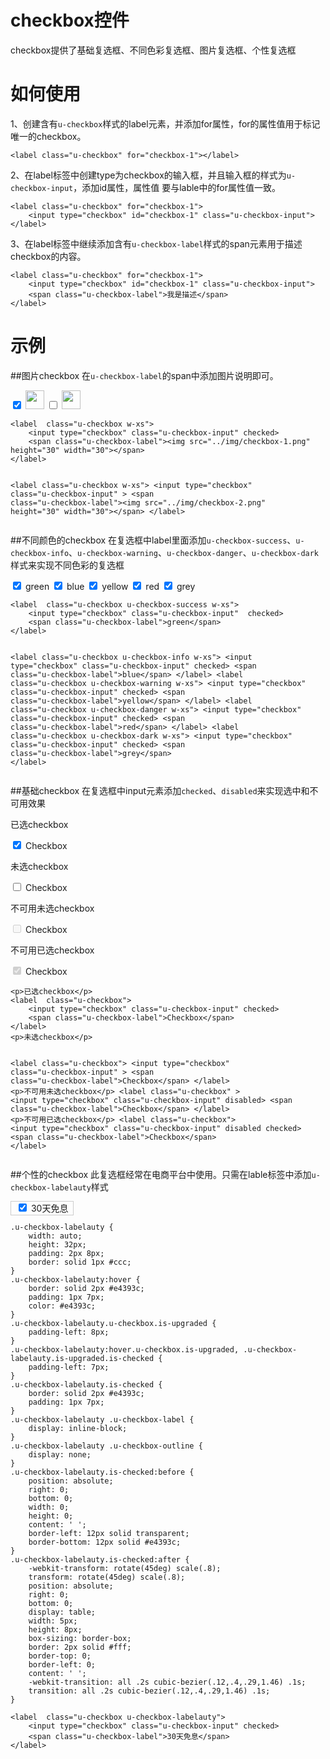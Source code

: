 # checkbox控件

checkbox提供了基础复选框、不同色彩复选框、图片复选框、个性复选框

# 如何使用
1、创建含有`u-checkbox`样式的label元素，并添加for属性，for的属性值用于标记唯一的checkbox。

	<label class="u-checkbox" for="checkbox-1"></label>

2、在label标签中创建type为checkbox的输入框，并且输入框的样式为`u-checkbox-input`，添加id属性，属性值
要与lable中的for属性值一致。

	<label class="u-checkbox" for="checkbox-1">
		<input type="checkbox" id="checkbox-1" class="u-checkbox-input">
	</label>

3、在label标签中继续添加含有`u-checkbox-label`样式的span元素用于描述checkbox的内容。

	<label class="u-checkbox" for="checkbox-1">
		<input type="checkbox" id="checkbox-1" class="u-checkbox-input">
		<span class="u-checkbox-label">我是描述</span>
	</label>

# 示例


##图片checkbox
在`u-checkbox-label`的span中添加图片说明即可。
<div class="example-content"><label  class="u-checkbox w-xs">
    <input type="checkbox" class="u-checkbox-input" checked>
    <span class="u-checkbox-label"><img src="../img/checkbox-1.png" height="30" width="30"></span>
</label>


<label  class="u-checkbox w-xs">
    <input type="checkbox" class="u-checkbox-input" >
    <span class="u-checkbox-label"><img src="../img/checkbox-2.png" height="30" width="30"></span>
</label>
</div>
<div class="examples-code"><pre><code>&lt;label  class="u-checkbox w-xs">
    &lt;input type="checkbox" class="u-checkbox-input" checked>
    &lt;span class="u-checkbox-label">&lt;img src="../img/checkbox-1.png" height="30" width="30">&lt;/span>
&lt;/label>


&lt;label  class="u-checkbox w-xs">
    &lt;input type="checkbox" class="u-checkbox-input" >
    &lt;span class="u-checkbox-label">&lt;img src="../img/checkbox-2.png" height="30" width="30">&lt;/span>
&lt;/label></code></pre>
</div>

##不同颜色的checkbox
在复选框中label里面添加`u-checkbox-success`、`u-checkbox-info`、`u-checkbox-warning`、`u-checkbox-danger`、`u-checkbox-dark`样式来实现不同色彩的复选框
<div class="example-content"><label  class="u-checkbox u-checkbox-success w-xs">
    <input type="checkbox" class="u-checkbox-input"  checked>
    <span class="u-checkbox-label">green</span>
</label>

<label  class="u-checkbox u-checkbox-info w-xs">
    <input type="checkbox" class="u-checkbox-input"  checked>
    <span class="u-checkbox-label">blue</span>
</label>
<label  class="u-checkbox u-checkbox-warning w-xs">
    <input type="checkbox" class="u-checkbox-input"  checked>
    <span class="u-checkbox-label">yellow</span>
</label>
<label  class="u-checkbox u-checkbox-danger w-xs">
    <input type="checkbox" class="u-checkbox-input"  checked>
    <span class="u-checkbox-label">red</span>
</label>
<label  class="u-checkbox u-checkbox-dark w-xs">
    <input type="checkbox" class="u-checkbox-input"  checked>
    <span class="u-checkbox-label">grey</span>
</label>
</div>
<div class="examples-code"><pre><code>&lt;label  class="u-checkbox u-checkbox-success w-xs">
    &lt;input type="checkbox" class="u-checkbox-input"  checked>
    &lt;span class="u-checkbox-label">green&lt;/span>
&lt;/label>

&lt;label  class="u-checkbox u-checkbox-info w-xs">
    &lt;input type="checkbox" class="u-checkbox-input"  checked>
    &lt;span class="u-checkbox-label">blue&lt;/span>
&lt;/label>
&lt;label  class="u-checkbox u-checkbox-warning w-xs">
    &lt;input type="checkbox" class="u-checkbox-input"  checked>
    &lt;span class="u-checkbox-label">yellow&lt;/span>
&lt;/label>
&lt;label  class="u-checkbox u-checkbox-danger w-xs">
    &lt;input type="checkbox" class="u-checkbox-input"  checked>
    &lt;span class="u-checkbox-label">red&lt;/span>
&lt;/label>
&lt;label  class="u-checkbox u-checkbox-dark w-xs">
    &lt;input type="checkbox" class="u-checkbox-input"  checked>
    &lt;span class="u-checkbox-label">grey&lt;/span>
&lt;/label></code></pre>
</div>

##基础checkbox
在复选框中input元素添加`checked`、`disabled`来实现选中和不可用效果
<div class="example-content"><p>已选checkbox</p>
<label  class="u-checkbox">
    <input type="checkbox" class="u-checkbox-input" checked>
    <span class="u-checkbox-label">Checkbox</span>
</label>
<p>未选checkbox</p>

<label  class="u-checkbox">
    <input type="checkbox" class="u-checkbox-input" >
    <span class="u-checkbox-label">Checkbox</span>
</label>
<p>不可用未选checkbox</p>
<label  class="u-checkbox"  >
    <input type="checkbox" class="u-checkbox-input" disabled>
    <span class="u-checkbox-label">Checkbox</span>
</label>
<p>不可用已选checkbox</p>
<label  class="u-checkbox">
    <input type="checkbox" class="u-checkbox-input" disabled checked>
    <span class="u-checkbox-label">Checkbox</span>
</label>
</div>
<div class="examples-code"><pre><code>&lt;p>已选checkbox&lt;/p>
&lt;label  class="u-checkbox">
    &lt;input type="checkbox" class="u-checkbox-input" checked>
    &lt;span class="u-checkbox-label">Checkbox&lt;/span>
&lt;/label>
&lt;p>未选checkbox&lt;/p>

&lt;label  class="u-checkbox">
    &lt;input type="checkbox" class="u-checkbox-input" >
    &lt;span class="u-checkbox-label">Checkbox&lt;/span>
&lt;/label>
&lt;p>不可用未选checkbox&lt;/p>
&lt;label  class="u-checkbox"  >
    &lt;input type="checkbox" class="u-checkbox-input" disabled>
    &lt;span class="u-checkbox-label">Checkbox&lt;/span>
&lt;/label>
&lt;p>不可用已选checkbox&lt;/p>
&lt;label  class="u-checkbox">
    &lt;input type="checkbox" class="u-checkbox-input" disabled checked>
    &lt;span class="u-checkbox-label">Checkbox&lt;/span>
&lt;/label></code></pre>
</div>

##个性的checkbox
此复选框经常在电商平台中使用。只需在lable标签中添加`u-checkbox-labelauty`样式
<style>.u-checkbox-labelauty {
    width: auto;
    height: 32px;
    padding: 2px 8px;
    border: solid 1px #ccc;
}
.u-checkbox-labelauty:hover {
    border: solid 2px #e4393c;
    padding: 1px 7px;
    color: #e4393c;
}
.u-checkbox-labelauty.u-checkbox.is-upgraded {
    padding-left: 8px;
}
.u-checkbox-labelauty:hover.u-checkbox.is-upgraded, .u-checkbox-labelauty.is-upgraded.is-checked {
    padding-left: 7px;
}
.u-checkbox-labelauty.is-checked {
    border: solid 2px #e4393c;
    padding: 1px 7px;
}
.u-checkbox-labelauty .u-checkbox-label {
    display: inline-block;
}
.u-checkbox-labelauty .u-checkbox-outline {
    display: none;
}
.u-checkbox-labelauty.is-checked:before {
    position: absolute;
    right: 0;
    bottom: 0;
    width: 0;
    height: 0;
    content: ' ';
    border-left: 12px solid transparent;
    border-bottom: 12px solid #e4393c;
}
.u-checkbox-labelauty.is-checked:after {
    -webkit-transform: rotate(45deg) scale(.8);
    transform: rotate(45deg) scale(.8);
    position: absolute;
    right: 0;
    bottom: 0;
    display: table;
    width: 5px;
    height: 8px;
    box-sizing: border-box;
    border: 2px solid #fff;
    border-top: 0;
    border-left: 0;
    content: ' ';
    -webkit-transition: all .2s cubic-bezier(.12,.4,.29,1.46) .1s;
    transition: all .2s cubic-bezier(.12,.4,.29,1.46) .1s;
}
</style>
<div class="example-content"><label  class="u-checkbox u-checkbox-labelauty">
    <input type="checkbox" class="u-checkbox-input" checked>
    <span class="u-checkbox-label">30天免息</span>
</label>
</div>
<div class="examples-code"><pre><code>.u-checkbox-labelauty {
    width: auto;
    height: 32px;
    padding: 2px 8px;
    border: solid 1px #ccc;
}
.u-checkbox-labelauty:hover {
    border: solid 2px #e4393c;
    padding: 1px 7px;
    color: #e4393c;
}
.u-checkbox-labelauty.u-checkbox.is-upgraded {
    padding-left: 8px;
}
.u-checkbox-labelauty:hover.u-checkbox.is-upgraded, .u-checkbox-labelauty.is-upgraded.is-checked {
    padding-left: 7px;
}
.u-checkbox-labelauty.is-checked {
    border: solid 2px #e4393c;
    padding: 1px 7px;
}
.u-checkbox-labelauty .u-checkbox-label {
    display: inline-block;
}
.u-checkbox-labelauty .u-checkbox-outline {
    display: none;
}
.u-checkbox-labelauty.is-checked:before {
    position: absolute;
    right: 0;
    bottom: 0;
    width: 0;
    height: 0;
    content: ' ';
    border-left: 12px solid transparent;
    border-bottom: 12px solid #e4393c;
}
.u-checkbox-labelauty.is-checked:after {
    -webkit-transform: rotate(45deg) scale(.8);
    transform: rotate(45deg) scale(.8);
    position: absolute;
    right: 0;
    bottom: 0;
    display: table;
    width: 5px;
    height: 8px;
    box-sizing: border-box;
    border: 2px solid #fff;
    border-top: 0;
    border-left: 0;
    content: ' ';
    -webkit-transition: all .2s cubic-bezier(.12,.4,.29,1.46) .1s;
    transition: all .2s cubic-bezier(.12,.4,.29,1.46) .1s;
}</code></pre>
</div>
<div class="examples-code"><pre><code>&lt;label  class="u-checkbox u-checkbox-labelauty">
    &lt;input type="checkbox" class="u-checkbox-input" checked>
    &lt;span class="u-checkbox-label">30天免息&lt;/span>
&lt;/label></code></pre>
</div>


